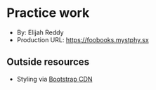 # Practice work
+ By: Elijah Reddy
+ Production URL: <https://foobooks.mystphy.sx>

## Outside resources
+ Styling via [Bootstrap CDN](https://www.bootstrapcdn.com)